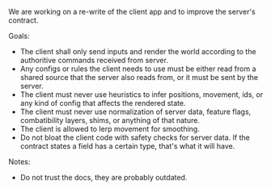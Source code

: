 We are working on a re-write of the client app and to improve the server's contract.

Goals:
- The client shall only send inputs and render the world according to the authoritive commands received from server.
- Any configs or rules the client needs to use must be either read from a shared source that the server also reads from, or it must be sent by the server.
- The client must never use heuristics to infer positions, movement, ids, or any kind of config that affects the rendered state.
- The client must never use normalization of server data, feature flags, combatibility layers, shims, or anything of that nature.
- The client is allowed to lerp movement for smoothing.
- Do not bloat the client code with safety checks for server data. If the contract states a field has a certain type, that's what it will have.

Notes:
* Do not trust the docs, they are probably outdated.
